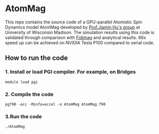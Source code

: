 # AtomMag
This repo contains the source code of a GPU-parallel Atomistic Spin Dynamics model AtomMag developed by [Prof.Jiamin Hu's group](https://mesomod.weebly.com/software.html) at University of Wisconsin Madison. The simulation results using this code is validated through comparison with [Fidimag](https://fidimag.readthedocs.io/en/latest/ipynb/steepest_descent_atomistic.html) and analytical results. 66x speed up can be achieved on NVIDIA Tesla P100 compared to serial code. 

## How to run the code

### 1. Install or load PGI compiler. For example, on Bridges
```
module load pgi
```

### 2. Compile the code 
```
pgf90 -acc -Minfo=accel -o AtomMag AtomMag.f90
```

### 3.Run the code
```
./AtomMag
```
